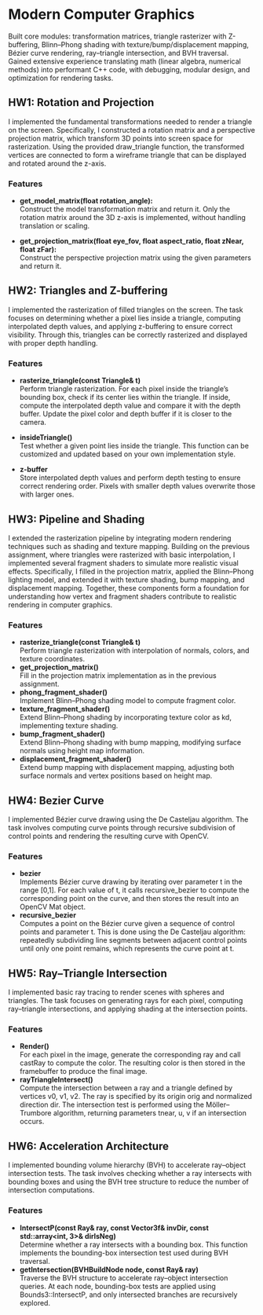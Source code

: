 # Modern Computer Graphics
Built core modules: transformation matrices, triangle rasterizer with Z-buffering, Blinn–Phong shading with texture/bump/displacement mapping, Bézier curve rendering, ray–triangle intersection, and BVH traversal.  
Gained extensive experience translating math (linear algebra, numerical methods) into performant C++ code, with debugging, modular design, and optimization for rendering tasks.

## HW1: Rotation and Projection
I implemented the fundamental transformations needed to render a triangle on the screen. Specifically, I constructed a rotation matrix and a perspective projection matrix, which transform 3D points into screen space for rasterization. Using the provided draw_triangle function, the transformed vertices are connected to form a wireframe triangle that can be displayed and rotated around the z-axis. 
### Features
- **get_model_matrix(float rotation_angle):**  
  Construct the model transformation matrix and return it. Only the rotation matrix around the 3D z-axis is implemented, without handling translation or scaling.
  
- **get_projection_matrix(float eye_fov, float aspect_ratio, float zNear, float zFar):**  
  Construct the perspective projection matrix using the given parameters and return it.

## HW2: Triangles and Z-buffering
I implemented the rasterization of filled triangles on the screen. The task focuses on determining whether a pixel lies inside a triangle, computing interpolated depth values, and applying z-buffering to ensure correct visibility. Through this, triangles can be correctly rasterized and displayed with proper depth handling.
### Features
- **rasterize_triangle(const Triangle& t)**  
Perform triangle rasterization. For each pixel inside the triangle’s bounding box, check if its center lies within the triangle. If inside, compute the interpolated depth value and compare it with the depth buffer. Update the pixel color and depth buffer if it is closer to the camera.

- **insideTriangle()**  
Test whether a given point lies inside the triangle. This function can be customized and updated based on your own implementation style.
- **z-buffer**  
Store interpolated depth values and perform depth testing to ensure correct rendering order. Pixels with smaller depth values overwrite those with larger ones.

## HW3: Pipeline and Shading
I extended the rasterization pipeline by integrating modern rendering techniques such as shading and texture mapping. Building on the previous assignment, where triangles were rasterized with basic interpolation, I implemented several fragment shaders to simulate more realistic visual effects. Specifically, I filled in the projection matrix, applied the Blinn–Phong lighting model, and extended it with texture shading, bump mapping, and displacement mapping. Together, these components form a foundation for understanding how vertex and fragment shaders contribute to realistic rendering in computer graphics.
### Features
- **rasterize_triangle(const Triangle& t)**  
Perform triangle rasterization with interpolation of normals, colors, and texture coordinates.
- **get_projection_matrix()**  
Fill in the projection matrix implementation as in the previous assignment.
- **phong_fragment_shader()**  
Implement Blinn–Phong shading model to compute fragment color.
- **texture_fragment_shader()**  
Extend Blinn–Phong shading by incorporating texture color as kd, implementing texture shading.
- **bump_fragment_shader()**  
Extend Blinn–Phong shading with bump mapping, modifying surface normals using height map information.
- **displacement_fragment_shader()**  
Extend bump mapping with displacement mapping, adjusting both surface normals and vertex positions based on height map.

## HW4: Bezier Curve
I implemented Bézier curve drawing using the De Casteljau algorithm. The task involves computing curve points through recursive subdivision of control points and rendering the resulting curve with OpenCV.
### Features
- **bezier**  
Implements Bézier curve drawing by iterating over parameter t in the range [0,1]. For each value of t, it calls recursive_bezier to compute the corresponding point on the curve, and then stores the result into an OpenCV Mat object.
- **recursive_bezier**  
Computes a point on the Bézier curve given a sequence of control points and parameter t. This is done using the De Casteljau algorithm: repeatedly subdividing line segments between adjacent control points until only one point remains, which represents the curve point at t.
## HW5: Ray–Triangle Intersection
I implemented basic ray tracing to render scenes with spheres and triangles. The task focuses on generating rays for each pixel, computing ray–triangle intersections, and applying shading at the intersection points.
### Features
- **Render()**  
For each pixel in the image, generate the corresponding ray and call castRay to compute the color. The resulting color is then stored in the framebuffer to produce the final image.
- **rayTriangleIntersect()**  
Compute the intersection between a ray and a triangle defined by vertices v0, v1, v2. The ray is specified by its origin orig and normalized direction dir. The intersection test is performed using the Möller–Trumbore algorithm, returning parameters tnear, u, v if an intersection occurs.
## HW6: Acceleration Architecture
I implemented bounding volume hierarchy (BVH) to accelerate ray–object intersection tests. The task involves checking whether a ray intersects with bounding boxes and using the BVH tree structure to reduce the number of intersection computations.
### Features
- **IntersectP(const Ray& ray, const Vector3f& invDir, const std::array<int, 3>& dirIsNeg)**  
Determine whether a ray intersects with a bounding box. This function implements the bounding-box intersection test used during BVH traversal.
- **getIntersection(BVHBuildNode node, const Ray& ray)**  
Traverse the BVH structure to accelerate ray–object intersection queries. At each node, bounding-box tests are applied using Bounds3::IntersectP, and only intersected branches are recursively explored.
